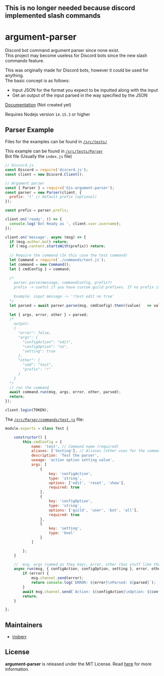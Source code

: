 ## This is no longer needed because discord implemented slash commands

# argument-parser
Discord bot command argument parser since none exist.  
This project may become useless for Discord bots since the new slash commands feature.  


This was originally made for Discord bots, however it could be used for anything.  
The basic concept is as follows:  
- Input JSON for the format you expect to be inputted along with the input
- Get an output of the input parsed in the way specified by the JSON


[Documentation]() (Not created yet)

Requires Nodejs version `14.15.3` or higher


## Parser Example
Files for the examples can be found in [`/src/tests/`](/src/tests/)

This example can be found in [`/src/tests/Parser`](/src/tests/Parser/)  
Bot file (Usually the `index.js` file)  
```js
// Discord.js
const Discord = require('discord.js');
const client = new Discord.Client();

// Argument parser
const { Parser } = require('djs-argument-parser');
const parser = new Parser(client, {
  prefix: '!' // Default prefix (optional)
});

const prefix = parser.prefix;

client.on('ready', () => {
  console.log('Bot Ready as ', client.user.username);
});

client.on('message', async (msg) => {
  if (msg.author.bot) return;
  if (!msg.content.startsWith(prefix)) return;
  
  // Require the command (In this case the test command)
  let Command = require(`./commands/test.js`);
  let command = new Command();
  let { cmdConfig } = command;
  
  /*
    parser.parse(message, commandConfig, prefix?)
	prefix -> useful if you have custom guild prefixes. If no prefix is defined, the default prefix (above) will be used.
  
  	Example: input message -> '!test edit no true'
  */
  let parsed = await parser.parse(msg, cmdConfig).then((value)   => value);
  
  let { args, error, other } = parsed;
  /*
  	output: 
  	{
  	  "error": false,
  	  "args": {
  		"configAction": "edit",
  		"configOption": "no",
  		"setting": true
  	  },
  	  "other": {
  		"cmd": "test",
  		"prefix": "!"
  	  }
  	}
  */
  // run the command
  await command.run(msg, args, error, other, parsed);
  return;
});

client.login(TOKEN);

```

The [`/src/Parser/commands/test.js`](/src/tests/Parser/commands/test.js) file:  
```js
module.exports = class Test {

	constructor() {
		this.cmdConfig = {
			name: 'test', // Command name (required)
			aliases: ['testing'], // Aliases (other uses for the command) (optional)
			description: 'Test the parser',
			useage: 'action option setting value',
			args: [
				{
					key: 'configAction',
					type: 'string',
					options: ['edit', 'reset', 'show'],
					required: true
				},
				{
					key: 'configOption',
					type: 'string',
					options: ['guild', 'user', 'bot', 'all'],
					required: true
				},
				{
					key: 'setting',
					type: 'bool'
				}
			]

		};
	}

	//  msg, args (named as they key), error, other (has stuff like the prefix used, command and more), parsed (parsed full contents)
	async run(msg, { configAction, configOption, setting }, error, other, parsed) {
		if (error) {
			msg.channel.send(error);
			return console.log(`ERROR: ${error}\nParsed: ${parsed}`);
		}
		await msg.channel.send(`Action: ${configAction}\nOption: ${configOption}\nSetting: ${setting}\nOther: ${JSON.stringify(other)}`);
		return;
	}

};
```

## Maintainers
- [insberr](https://github.com/insberr/)


## License
**argument-parser** is released under the MIT License. Read [here](/LICENSE) for more information.
